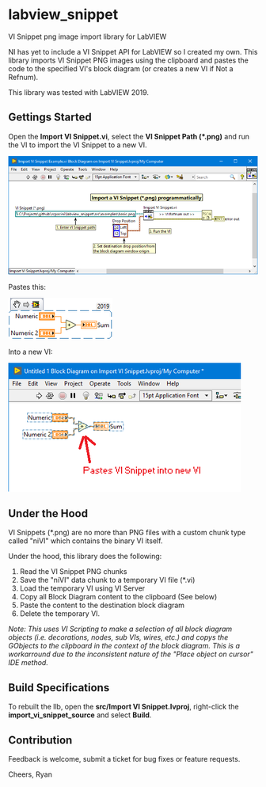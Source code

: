 # labview_snippet
VI Snippet png image import library for LabVIEW

NI has yet to include a VI Snippet API for LabVIEW so I created my own. 
This library imports VI Snippet PNG images using the clipboard and pastes
the code to the specified VI's block diagram (or creates a new VI if Not a Refnum).

This library was tested with LabVIEW 2019.

## Gettings Started
Open the **Import VI Snippet.vi**, select the **VI Snippet Path (\*.png)** and run
the VI to import the VI Snippet to a new VI.

![Import VI Snippet](docs/ImportVISnippet.png)

Pastes this:

![Basic VI Snippet](src/examples/basic.png)

Into a new VI:

![Basic VI Snippet Example](docs/BasicVISnippet.png)

## Under the Hood
VI Snippets (\*.png) are no more than PNG files with a custom chunk 
type called "niVI" which contains the binary VI itself. 

Under the hood, this library does the following:
1. Read the VI Snippet PNG chunks
2. Save the "niVI" data chunk to a temporary VI file (\*.vi)
3. Load the temporary VI using VI Server
4. Copy all Block Diagram content to the clipboard (See below)
5. Paste the content to the destination block diagram
6. Delete the temporary VI.

*Note: This uses VI Scripting to make a selection of all block diagram
objects (i.e. decorations, nodes, sub VIs, wires, etc.) and copys the 
GObjects to the clipboard in the context of the block diagram.
This is a workarround due to the inconsistent nature of the
"Place object on cursor" IDE method.*

## Build Specifications
To rebuilt the llb, open the **src/Import VI Snippet.lvproj**, right-click 
the **import_vi_snippet_source** and select **Build**.

## Contribution
Feedback is welcome, submit a ticket for bug fixes or feature requests.

Cheers,
Ryan
